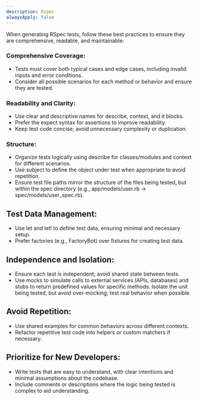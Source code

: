 ```yaml
---
description: Rspec
alwaysApply: false
---
```



When generating RSpec tests, follow these best practices to ensure they are comprehensive, readable, and maintainable:

### Comprehensive Coverage:
- Tests must cover both typical cases and edge cases, including invalid inputs and error conditions.
- Consider all possible scenarios for each method or behavior and ensure they are tested.

### Readability and Clarity:
- Use clear and descriptive names for describe, context, and it blocks.
- Prefer the expect syntax for assertions to improve readability.
- Keep test code concise; avoid unnecessary complexity or duplication.

### Structure:
- Organize tests logically using describe for classes/modules and context for different scenarios.
- Use subject to define the object under test when appropriate to avoid repetition.
- Ensure test file paths mirror the structure of the files being tested, but within the spec directory (e.g., app/models/user.rb → spec/models/user_spec.rb).

## Test Data Management:
- Use let and let! to define test data, ensuring minimal and necessary setup.
- Prefer factories (e.g., FactoryBot) over fixtures for creating test data.

## Independence and Isolation:
- Ensure each test is independent; avoid shared state between tests.
- Use mocks to simulate calls to external services (APIs, databases) and stubs to return predefined values for specific methods. Isolate the unit being tested, but avoid over-mocking; test real behavior when possible.

## Avoid Repetition:
- Use shared examples for common behaviors across different contexts.
- Refactor repetitive test code into helpers or custom matchers if necessary.

## Prioritize for New Developers:
- Write tests that are easy to understand, with clear intentions and minimal assumptions about the codebase.
- Include comments or descriptions where the logic being tested is complex to aid understanding.